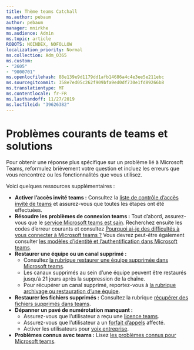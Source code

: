 ```yaml
---
title: Thème teams Catchall
ms.author: pebaum
author: pebaum
manager: mnirkhe
ms.audience: Admin
ms.topic: article
ROBOTS: NOINDEX, NOFOLLOW
localization_priority: Normal
ms.collection: Adm_O365
ms.custom:
- "2605"
- "9000701"
ms.openlocfilehash: 88e139e9d1179dd1afb14686a4c4e3ee5e211ebc
ms.sourcegitcommit: 358e7ed05c262f909bfa9ed0df730e1fd89266b8
ms.translationtype: MT
ms.contentlocale: fr-FR
ms.lasthandoff: 11/27/2019
ms.locfileid: "39626382"
---
```

# <a name="teams-common-issues-and-resolutions"></a>Problèmes courants de teams et solutions

Pour obtenir une réponse plus spécifique sur un problème lié à Microsoft Teams, reformulez brièvement votre question et incluez les erreurs que vous rencontrez ou les fonctionnalités que vous utilisez.

Voici quelques ressources supplémentaires :

- **Activer l’accès invité teams :** Consultez la [liste de contrôle d’accès invité de teams](https://docs.microsoft.com/microsoftteams/guest-access-checklist) et assurez-vous que toutes les étapes ont été effectuées.
- **Résoudre les problèmes de connexion teams :** Tout d’abord, assurez-vous que le [service Microsoft teams est sain](https://admin.microsoft.com/Adminportal/Home?source=applauncher#/servicehealth). Recherchez ensuite les codes d’erreur courants et consultez [Pourquoi ai-je des difficultés à vous connecter à Microsoft teams ?](https://support.office.com/article/a02f683b-61a3-4008-9447-ee60c5593b0f)  Vous devrez peut-être également consulter [les modèles d’identité et l’authentification dans Microsoft teams](https://docs.microsoft.com/MicrosoftTeams/identify-models-authentication).
- **Restaurer une équipe ou un canal supprimé :** 
    - Consultez [la rubrique restaurer une équipe supprimée dans Microsoft teams](https://blogs.technet.microsoft.com/skypehybridguy/2017/07/23/restoring-a-deleted-team-in-microsoft-teams/).
    - Les canaux supprimés au sein d’une équipe peuvent être restaurés jusqu’à 21 jours après la suppression de la chaîne. 
    - Pour récupérer un canal supprimé, reportez-vous à [la rubrique archivage ou restauration d’une équipe](https://support.office.com/article/archive-or-restore-a-team-dc161cfd-b328-440f-974b-5da5bd98b5a7).
- **Restaurer les fichiers supprimés :** Consultez la rubrique [récupérer des fichiers supprimés dans teams](https://support.office.com/article/recover-deleted-files-in-teams-a591d771-89a6-49e2-ab7e-271936fe3c4e).
- **Dépanner un pavé de numérotation manquant :**  
    - Assurez-vous que l’utilisateur a reçu une [licence teams](https://docs.microsoft.com/MicrosoftTeams/assign-teams-licenses).
    - Assurez-vous que l’utilisateur a un [forfait d’appels](https://docs.microsoft.com/MicrosoftTeams/calling-plan-landing-page) affecté.
    - Activer les utilisateurs pour [voix entreprise](https://docs.microsoft.com/skypeforbusiness/skype-for-business-hybrid-solutions/plan-your-phone-system-cloud-pbx-solution/enable-users-for-enterprise-voice-online-and-phone-system-voicemail#to-enable-your-users-for-phone-system-in-office-365-voice-and-voicemail).
- **Problèmes connus avec teams :** Lisez [les problèmes connus pour Microsoft teams](https://docs.microsoft.com/microsoftteams/known-issues).
